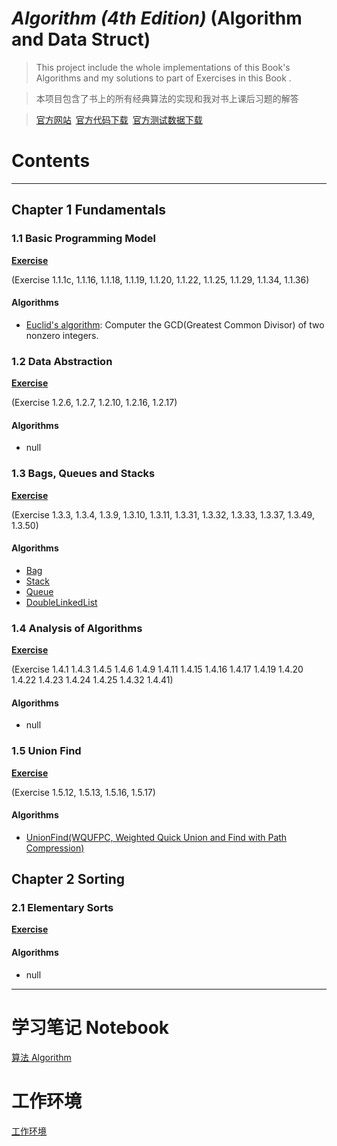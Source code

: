 # *Algorithm (4th Edition)* (Algorithm and Data Struct)

> This project include the whole implementations of this Book's Algorithms and my solutions to part of Exercises in this Book .

> 本项目包含了书上的所有经典算法的实现和我对书上课后习题的解答

>[官方网站](http://algs4.cs.princeton.edu/home/)&ensp;[官方代码下载](http://algs4.cs.princeton.edu/code/algs4.jar)&ensp;[官方测试数据下载](http://algs4.cs.princeton.edu/code/algs4-data.zip)

# Contents
---

## Chapter 1 Fundamentals

### 1.1 Basic Programming Model

[**Exercise**](./tk/dcmmc/fundamentals/Exercises/BasicProgModel.java)

(Exercise 1.1.1c, 1.1.16, 1.1.18, 1.1.19, 1.1.20, 1.1.22, 1.1.25, 1.1.29, 1.1.34, 1.1.36)

#### Algorithms

* [Euclid's algorithm](./tk/dcmmc/fundamentals/Algorithms/EuclidGCD.java): Computer the GCD(Greatest Common Divisor) of two nonzero integers.

### 1.2 Data Abstraction

[**Exercise**](./tk/dcmmc/fundamentals/Exercises/DataAbstraction.java)

(Exercise 1.2.6, 1.2.7, 1.2.10, 1.2.16, 1.2.17)

#### Algorithms

* null

### 1.3 Bags, Queues and Stacks

[**Exercise**](./tk/dcmmc/fundamentals/Exercises/BagsQueuesStacks.java)

(Exercise 1.3.3, 1.3.4, 1.3.9, 1.3.10, 1.3.11, 1.3.31, 1.3.32, 1.3.33, 1.3.37, 1.3.49, 1.3.50)

#### Algorithms

* [Bag](./tk/dcmmc/fundamentals/Algorithms/Bag.java)
* [Stack](./tk/dcmmc/fundamentals/Algorithms/Stack.java)
* [Queue](./tk/dcmmc/fundamentals/Algorithms/Queue.java)
* [DoubleLinkedList](./tk/dcmmc/fundamentals/Algorithms/DoubleLinkedList.java)

### 1.4 Analysis of Algorithms

[**Exercise**](./tk/dcmmc/fundamentals/Exercises/AnalysisOfAlgorithms.java)

(Exercise 1.4.1 1.4.3 1.4.5 1.4.6 1.4.9 1.4.11 1.4.15 1.4.16 1.4.17 1.4.19 1.4.20 1.4.22 1.4.23 1.4.24 1.4.25 1.4.32 1.4.41)

#### Algorithms

* null

### 1.5 Union Find

[**Exercise**](./tk/dcmmc/fundamentals/Exercises/UnionFindEx.java)

(Exercise 1.5.12, 1.5.13, 1.5.16, 1.5.17)

#### Algorithms

* [UnionFind(WQUFPC, Weighted Quick Union and Find with Path Compression)](./tk/dcmmc/fundamentals/Algorithms/UnionFind.java)

## Chapter 2 Sorting

### 2.1 Elementary Sorts

[**Exercise**](./tk/dcmmc/)

#### Algorithms

* null

---

# 学习笔记 Notebook

[算法 Algorithm](https://github.com/DCMMC/Markdown_Notes/blob/master/%E7%AE%97%E6%B3%95%20Algorithm.md)

# 工作环境

[工作环境](https://github.com/DCMMC/Java/blob/master/README.md)

